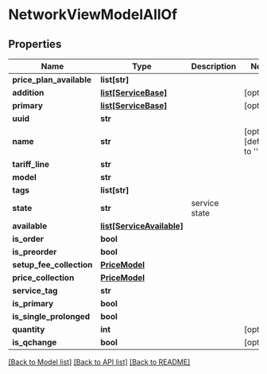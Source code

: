 # NetworkViewModelAllOf

## Properties
Name | Type | Description | Notes
------------ | ------------- | ------------- | -------------
**price_plan_available** | **list[str]** |  | 
**addition** | [**list[ServiceBase]**](ServiceBase.md) |  | [optional] 
**primary** | [**list[ServiceBase]**](ServiceBase.md) |  | [optional] 
**uuid** | **str** |  | 
**name** | **str** |  | [optional] [default to '']
**tariff_line** | **str** |  | 
**model** | **str** |  | 
**tags** | **list[str]** |  | 
**state** | **str** | service state | 
**available** | [**list[ServiceAvailable]**](ServiceAvailable.md) |  | 
**is_order** | **bool** |  | 
**is_preorder** | **bool** |  | 
**setup_fee_collection** | [**PriceModel**](PriceModel.md) |  | 
**price_collection** | [**PriceModel**](PriceModel.md) |  | 
**service_tag** | **str** |  | 
**is_primary** | **bool** |  | 
**is_single_prolonged** | **bool** |  | 
**quantity** | **int** |  | [optional] 
**is_qchange** | **bool** |  | [optional] 

[[Back to Model list]](../README.md#documentation-for-models) [[Back to API list]](../README.md#documentation-for-api-endpoints) [[Back to README]](../README.md)


